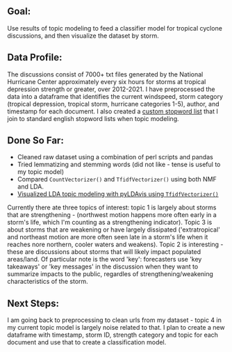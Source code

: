 ## Goal:

Use results of topic modeling to feed a classifier model for tropical cyclone discussions, and then visualize the dataset by storm.

## Data Profile:

The discussions consist of 7000+ txt files generated by the National Hurricane Center approximately every six hours for storms at tropical depression strength or greater, over 2012-2021. I have preprocessed the data into a dataframe that identifies the current windspeed, storm category (tropical depression, tropical storm, hurricane categories 1-5), author, and timestamp for each document. I also created a [custom stopword list](https://github.com/saramoira/tropical_storm_reports/blob/main/nhc_stopwords.txt) that I join to standard english stopword lists when topic modeling. 

## Done So Far:

* Cleaned raw dataset using a combination of perl scripts and pandas
* Tried lemmatizing and stemming words (did not like - tense is useful to my topic model)
* Compared `CountVectorizer()` and `TfidfVectorizer()` using both NMF and LDA. 
* [Visualized LDA topic modeling with pyLDAvis using `TfidfVectorizer()`](https://htmlpreview.github.io/?https://github.com/saramoira/tropical_storm_reports/blob/main/tfidf_lda.html)

Currently there ate three topics of interest: topic 1 is largely about storms that are strengthening - (northwest motion happens more often early in a storm's life, which I'm counting as a strengthening indicator). Topic 3 is about storms that are weakening or have largely dissipated ('extratropical' and northeast motion are more often seen late in a storm's life when it reaches nore northern, cooler waters and weakens). Topic 2 is interesting - these are discussions about storms that will likely impact populated areas/land. Of particular note is the word 'key': forecasters use 'key takeaways' or 'key messages' in the discussion when they want to summarize impacts to the public, regardles of strengthening/weakening characteristics of the storm.

## Next Steps: 

I am going back to preprocessing to clean urls from my dataset - topic 4 in my current topic model is largely noise related to that. I plan to create a new dataframe with timestamp, storm ID, strength category and topic for each document and use that to create a classification model. 
